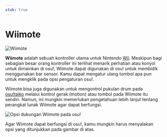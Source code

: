 ```yaml
---
stub: true
---
```


# Wiimote

![](img/wiimote.jpg "Wiimote")

**Wiimote** adalah sebuah kontroller utama untuk Nintendo [Wii](https://en.wikipedia.org/wiki/Wii). Meskipun bagi sebagian besar orang kontroller ini terlihat menarik perhatian atau konyol untuk dimainkan di osu!, Wiimote dapat digunakan di osu! untuk membidik menggunakan bar sensor. Kamu dapat mengatur ulang tombol apa pun untuk mengklik pada opsi pengaturan osu!.

Wiimote bisa juga digunakan untuk mengontrol pukulan drum pada [osu!taiko](/wiki/Game_mode/osu!taiko) melalui kontrol gerak (motion) atau tombol pada Wiimote itu sendiri. Namun, ini mungkin memerlukan pengetahuan lebih lanjut tentang perangkat lunak Wiimote agar dapat berfungsi.

![](img/wiimote-support-option.jpg "Opsi dukungan Wiimote pada osu!")

Agar Wiimote dapat berfungsi di osu!, kamu mungkin harus menyalakan opsi yang ditunjukkan pada gambar di atas.
